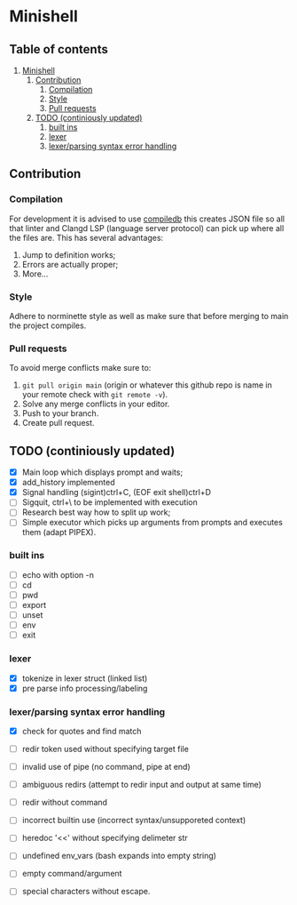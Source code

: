 # Minishell

## Table of contents
1. [Minishell](#minishell)
   1. [Contribution](#contribution)
      1. [Compilation](#compilation)
      2. [Style](#style)
      3. [Pull requests](#pull-requests)
   2. [TODO (continiously updated)](#todo-(continiously-updated))
      1. [built ins](#built-ins)
      2. [lexer](#lexer)
      3. [lexer/parsing syntax error handling](#lexer/parsing-syntax-error-handling)

## Contribution

### Compilation

For development it is advised to use [compiledb](https://github.com/nickdiego/compiledb) this creates JSON file so all that linter and Clangd LSP (language server protocol) can pick up where all the files are. This has several advantages:

1. Jump to definition works;
2. Errors are actually proper;
3. More...

### Style

Adhere to norminette style as well as make sure that before merging to main the project compiles. 

### Pull requests
To avoid merge conflicts make sure to:

1. `git pull origin main` (origin or whatever this github repo is name in your remote check with `git remote -v`).
2. Solve any merge conflicts in your editor.
3. Push to your branch.
4. Create pull request.

## TODO (continiously updated)

- [x] Main loop which displays prompt and waits;
- [x] add_history implemented
- [x] Signal handling (sigint)ctrl+C, (EOF exit shell)ctrl+D
- [ ] Sigquit, ctrl+\ to be implemented with execution
- [ ] Research best way how to split up work;
- [ ] Simple executor which picks up arguments from prompts and executes them (adapt PIPEX).

### built ins
- [ ] echo with option -n
- [ ] cd
- [ ] pwd
- [ ] export
- [ ] unset
- [ ] env
- [ ] exit

### lexer
- [x] tokenize in lexer struct (linked list)
- [x] pre parse info processing/labeling

### lexer/parsing syntax error handling
- [x] check for quotes and find match
- [ ] redir token used without specifying target file
- [ ] invalid use of pipe (no command, pipe at end)
- [ ] ambiguous redirs (attempt to redir input and output at same time)
- [ ] redir without command
- [ ] incorrect builtin use (incorrect syntax/unsupporeted context)
- [ ] heredoc '<<' without specifying delimeter str
- [ ] undefined env_vars (bash expands into empty string)
- [ ] empty command/argument
- [ ] special characters without escape.

